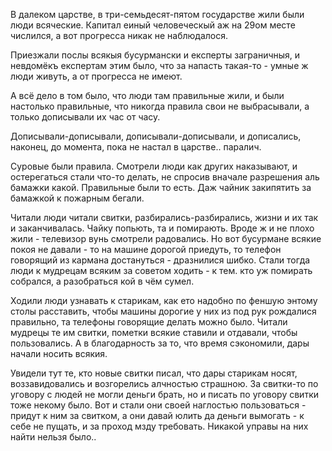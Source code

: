 В далеком царстве, в три-семьдесят-пятом государстве жили
были люди всяческие. Капитал eиный человеческый аж на 29ом
месте числился, а вот прогресса никак не наблюдалося.

Приезжали послы всякыя бусурмански и експерты заграничныя,
и невдомёкъ експертам этим было, что за напасть такая-то -
умные ж люди живуть, а от прогресса не имеют.

А всё дело в том было, что люди там правильные жили, и
были настолько правильные, что никогда правила свои не
выбрасывали, а только дописывали их час от часу.

Дописывали-дописывали, дописывали-дописывали, и дописались,
наконец, до момента, пока не настал в царстве.. паралич.

Суровые были правила. Смотрели люди как других наказывают,
и остерегаться стали что-то делать, не спросив вначале
разрешения аль бамажки какой. Правильные были то есть. Даж
чайник закипятить за бамажкой к пожарным бегали.

Читали люди читали свитки, разбирались-разбирались, жизни
и их так и заканчивалась. Чайку попьють, та и помирають.
Вроде ж и не плохо жили - телевизор вунь смотрели
радовались. Но вот бусурмане всякие покоя не давали - то
на машине дорогой приедуть, то телефон говорящий из
кармана достануться - дразнилися шибко. Стали тогда люди к
мудрецам всяким за советом ходить - к тем. кто уж помирать
собрался, а разобраться кой в чём сумел.

Ходили люди узнавать к старикам, как ето надобно по феншую
энтому столы расставить, чтобы машины дорогие у них из под
рук рождалися правильно, та телефоны говорящие делать
можно было. Читали мудрецы те им свитки, пометки всякие
ставили и отдавали, чтобы пользовались. А в благодарность
за то, что время сэкономили, дары начали носить всякия.

Увидели тут те, кто новые свитки писал, что дары старикам
носят, воззавидовались и возгорелись алчностью страшною.
За свитки-то по уговору с людей не могли деньги брать, но
и писать по уговору свитки тоже некому было. Вот и стали
они своей наглостью пользоваться - придут к ним за
свитком, а они давай юлить да деньги вымогать - к себе не
пущать, и за проход мзду требовать. Никакой управы на них
найти нельзя было..
